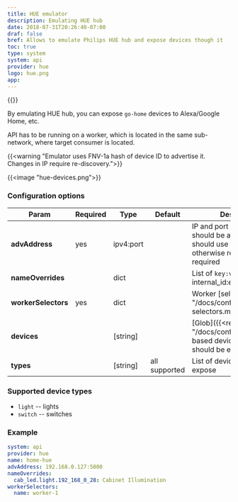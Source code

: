 ```yaml
---
title: HUE emulator
description: Emulating HUE hub
date: 2018-07-31T20:26:40-07:00
draf: false
bref: Allows to emulate Philips HUE hub and expose devices though it
toc: true
type: system
system: api
provider: hue
logo: hue.png
app:
---
```

{{<provider>}}

By emulating HUE hub, you can expose `go-home` devices to Alexa/Google Home, etc. 

API has to be running on a worker, which is located in the same sub-network, where target consumer is located.

{{<warning "Emulator uses FNV-1a hash of device ID to advertise it. Changes in IP require re-discovery.">}}

{{<image "hue-devices.png">}}

### Configuration options

| Param | Required | Type | Default | Description |
|-------|----------|------|---------|-------------|
| **advAddress** | yes | ipv4:port || IP and port where hub should be available. You should use static IP:port otherwise re-discovery is required |
| **nameOverrides** || dict || List of `key:value` pairs: internal_id:external_name |
| **workerSelectors** | yes | dict || Worker [selectors]({{<relref "/docs/config/worker-selectors.md">}}) 
| **devices** || [string] || [Glob]({{<relref "/docs/config/glob.md">}})-based device filters which should be exposed | 
| **types** || [string] | all supported | List of devices types to expose |

### Supported device types

* `light` -- lights
* `switch` -- switches

### Example

```yaml
system: api
provider: hue
name: home-hue
advAddress: 192.168.0.127:5000
nameOverrides:
  cab_led.light.192_168_0_28: Cabinet Illumination
workerSelectors:
  name: worker-1
```